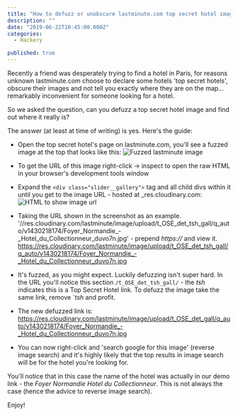 ```yaml
---
title: "How to defuzz or unobscure lastminute.com top secret hotel images"
description: ""
date: "2019-06-22T10:45:00.000Z"
categories: 
  - Hackery

published: true
---
```


Recently a friend was desperately trying to find a hotel in Paris, for reasons unknown lastminute.com choose to declare some hotels 'top secret hotels', obscure their images and not tell you exactly where they are on the map... remarkably inconvenient for someone looking for a hotel.

So we asked the question, can you defuzz a top secret hotel image and find out where it really is?

The answer (at least at time of writing) is yes. Here's the guide:

  - Open the top secret hotel's page on lastminute.com, you'll see a fuzzed image at the top that looks like this: ![Fuzzed lastminute image](images/lastminute-fuzzed.jpg)
  
  - To get the URL of this image right-click -> inspect to open the raw HTML in your browser's development tools window
  
  - Expand the `<div class="slider__gallery">` tag and all child divs within it until you get to the image URL - hosted at _res.cloudinary.com:
  ![HTML to show image url](images/lastminute-html-for-fuzzed.png)
  
  - Taking the URL shown in the screenshot as an example. '//res.cloudinary.com/lastminute/image/upload/t_OSE_det_tsh_gall/q_auto/v1430218174/Foyer_Normandie_-_Hotel_du_Collectionneur_duvo7n.jpg' - prepend _https://_ and view it. https://res.cloudinary.com/lastminute/image/upload/t_OSE_det_tsh_gall/q_auto/v1430218174/Foyer_Normandie_-_Hotel_du_Collectionneur_duvo7n.jpg
  
  - It's fuzzed, as you might expect. Luckily defuzzing isn't super hard. In the URL you'll notice this section `/t_OSE_det_tsh_gall/` - the _tsh_ indicates this is a Top Secret Hotel link. To defuzz the image take the same link, remove `_tsh_ and profit. 
  
  - The new defuzzed link is: https://res.cloudinary.com/lastminute/image/upload/t_OSE_det_gall/q_auto/v1430218174/Foyer_Normandie_-_Hotel_du_Collectionneur_duvo7n.jpg
  
  - You can now right-click and 'search google for this image' (reverse image search) and it's highly likely that the top results in image search will be for the hotel you're looking for.
  
You'll notice that in this case the name of the hotel was actually in our demo link - the _Foyer Normandie Hotel du Collectionneur_. This is not always the case (hence the advice to reverse image search).

Enjoy!